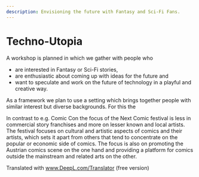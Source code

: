 ```yaml
---
description: Envisioning the future with Fantasy and Sci-Fi Fans.
---
```


# Techno-Utopia

A workshop is planned in which we gather with people who

* are interested in Fantasy or Sci-Fi stories,
* are enthusiastic about coming up with ideas for the future and
* want to speculate and work on the future of technology in a playful and creative way.

As a framework we plan to use a setting which brings together people with similar interest but diverse backgrounds. For this the&#x20;

In contrast to e.g. Comic Con the focus of the Next Comic festival is less in commercial story franchises and more on lesser known and local artists. The festival focuses on cultural and artistic aspects of comics and their artists, which sets it apart from others that tend to concentrate on the popular or economic side of comics. The focus is also on promoting the Austrian comics scene on the one hand and providing a platform for comics outside the mainstream and related arts on the other.&#x20;

Translated with www.DeepL.com/Translator (free version)
